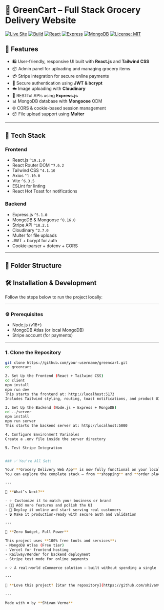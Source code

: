 # 🛒 GreenCart – Full Stack Grocery Delivery Website

[![Live Site](https://img.shields.io/badge/Live-GreenCart-brightgreen?style=for-the-badge&logo=vercel)](https://greencart-three-iota.vercel.app/)
[![Build](https://img.shields.io/badge/Build-Passing-success?style=for-the-badge&logo=githubactions)](https://github.com/shivamverma30/greencart/actions)
[![React](https://img.shields.io/badge/Frontend-React-blue?style=for-the-badge&logo=react)](https://reactjs.org/)
[![Express](https://img.shields.io/badge/Backend-Express-black?style=for-the-badge&logo=express)](https://expressjs.com/)
[![MongoDB](https://img.shields.io/badge/Database-MongoDB-green?style=for-the-badge&logo=mongodb)](https://www.mongodb.com/)
[![License: MIT](https://img.shields.io/badge/License-ISC-yellow?style=for-the-badge)](https://opensource.org/licenses/ISC)


## 🚀 Features

- 🛍️ User-friendly, responsive UI built with **React.js** and **Tailwind CSS**
- 📦 Admin panel for uploading and managing grocery items
- 💳 Stripe integration for secure online payments
- 🔐 Secure authentication using **JWT & bcrypt**
- ☁️ Image uploading with **Cloudinary**
- 📁 RESTful APIs using **Express.js**
- 📊 MongoDB database with **Mongoose** ODM
- 🌐 CORS & cookie-based session management
- 📦 File upload support using **Multer**

---

## 🧰 Tech Stack

### Frontend

- React.js `^19.1.0`
- React Router DOM `^7.6.2`
- Tailwind CSS `^4.1.10`
- Axios `^1.10.0`
- Vite `^6.3.5`
- ESLint for linting
- React Hot Toast for notifications

### Backend

- Express.js `^5.1.0`
- MongoDB & Mongoose `^8.16.0`
- Stripe API `^18.2.1`
- Cloudinary `^2.7.0`
- Multer for file uploads
- JWT + bcrypt for auth
- Cookie-parser + dotenv + CORS

---

## 📁 Folder Structure



## 🛠️ Installation & Development

Follow the steps below to run the project locally:

---

### ⚙️ Prerequisites

- Node.js (v18+)
- MongoDB Atlas (or local MongoDB)
- Stripe account (for payments)

---

### 1. Clone the Repository

```bash
git clone https://github.com/your-username/greencart.git
cd greencart

2. Set Up the Frontend (React + Tailwind CSS)
cd client
npm install
npm run dev
This starts the frontend at: http://localhost:5173
Includes Tailwind styling, routing, toast notifications, and product UI

3. Set Up the Backend (Node.js + Express + MongoDB)
cd ../server
npm install
npm run server
This starts the backend server at: http://localhost:5000

4. Configure Environment Variables
Create a .env file inside the server directory

5. Test Stripe Integration


### ✅ You're All Set!

Your **Grocery Delivery Web App** is now fully functional on your local machine! 🛒  
You can explore the complete stack — from **shopping** and **order placement** to **admin controls** and **secure Stripe payments**.

---

🧠 **What’s Next?**

- ✨ Customize it to match your business or brand  
- 🧑‍💻 Add more features and polish the UI  
- 🚀 Deploy it online and start serving real customers  
- 🔒 Make it production-ready with secure auth and validation

---

💸 **Zero Budget, Full Power**

This project uses **100% free tools and services**:
- MongoDB Atlas (Free tier)  
- Vercel for frontend hosting  
- Railway/Render for backend deployment  
- Stripe test mode for online payments  

> 💡 A real-world eCommerce solution — built without spending a single rupee!

---

🌟 **Love this project? [Star the repository](https://github.com/shivamverma30/greencart) and share it!**

---

Made with ❤️ by **Shivam Verma**










